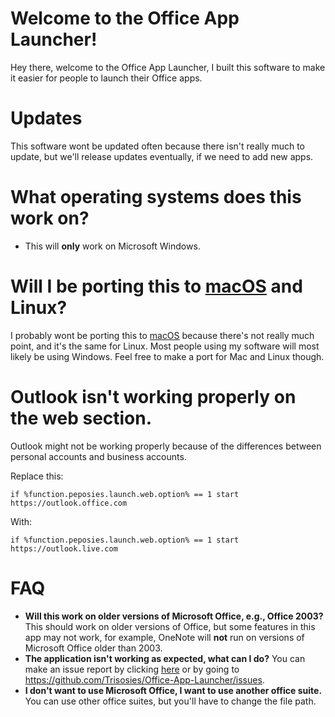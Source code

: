 # Welcome to the Office App Launcher!
Hey there, welcome to the Office App Launcher, I built this software to make it easier for people to launch their Office apps.
# Updates
This software wont be updated often because there isn't really much to update, but we'll release updates eventually, if we need to add new apps. 
# What operating systems does this work on?
- This will **only** work on Microsoft Windows.
# Will I be porting this to [macOS](https://apple.com/macOS) and Linux?
I probably wont be porting this to [macOS](https://apple.com/macOS) because there's not really much point, and it's the same for Linux. Most people using my software will most likely be using Windows. Feel free to make a port for Mac and Linux though.
# Outlook isn't working properly on the web section.
Outlook might not be working properly because of the differences between personal accounts and business accounts.

Replace this:
```
if %function.peposies.launch.web.option% == 1 start https://outlook.office.com
```
With:
```
if %function.peposies.launch.web.option% == 1 start https://outlook.live.com
```
# FAQ
- **Will this work on older versions of Microsoft Office, e.g., Office 2003?** This should work on older versions of Office, but some features in this app may not work, for example, OneNote will **not** run on versions of Microsoft Office older than 2003.
- **The application isn't working as expected, what can I do?** You can make an issue report by clicking [here](https://github.com/Trisosies/Office-App-Launcher/issues) or by going to https://github.com/Trisosies/Office-App-Launcher/issues.
- **I don't want to use Microsoft Office, I want to use another office suite.** You can use other office suites, but you'll have to change the file path.
